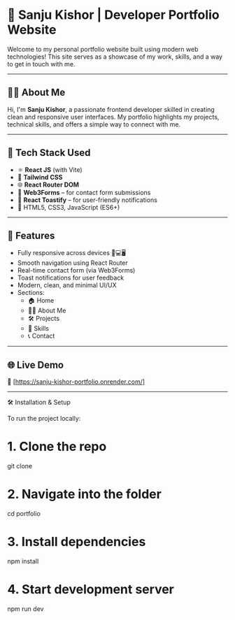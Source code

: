 # 💼 Sanju Kishor | Developer Portfolio Website

Welcome to my personal portfolio website built using modern web technologies! This site serves as a showcase of my work, skills, and a way to get in touch with me.

---

## 🧑‍💻 About Me

Hi, I'm **Sanju Kishor**, a passionate frontend developer skilled in creating clean and responsive user interfaces. My portfolio highlights my projects, technical skills, and offers a simple way to connect with me.

---

## 🚀 Tech Stack Used

- ⚛️ **React JS** (with Vite)
- 🎨 **Tailwind CSS**
- 🌐 **React Router DOM**
- 💌 **Web3Forms** – for contact form submissions
- 🔔 **React Toastify** – for user-friendly notifications
- 🔧 HTML5, CSS3, JavaScript (ES6+)

---

## 📌 Features

- Fully responsive across devices 📱💻🖥️
- Smooth navigation using React Router
- Real-time contact form (via Web3Forms)
- Toast notifications for user feedback
- Modern, clean, and minimal UI/UX
- Sections:
  - 🏠 Home
  - 🙋‍♂️ About Me
  - 🛠️ Projects
  - 🧠 Skills
  - 📞 Contact

---

## 🌐 Live Demo

🔗 [https://sanju-kishor-portfolio.onrender.com/]


---
🛠️ Installation & Setup

To run the project locally:

# 1. Clone the repo
git clone 

# 2. Navigate into the folder
cd portfolio

# 3. Install dependencies
npm install

# 4. Start development server
npm run dev
